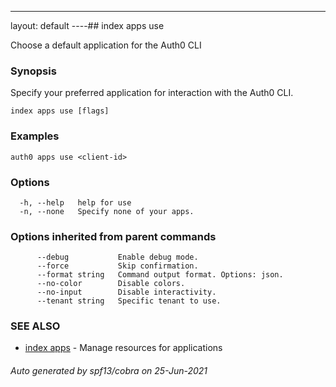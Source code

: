 ---
layout: default
----## index apps use

Choose a default application for the Auth0 CLI

### Synopsis

Specify your preferred application for interaction with the Auth0 CLI.

```
index apps use [flags]
```

### Examples

```
auth0 apps use <client-id>
```

### Options

```
  -h, --help   help for use
  -n, --none   Specify none of your apps.
```

### Options inherited from parent commands

```
      --debug           Enable debug mode.
      --force           Skip confirmation.
      --format string   Command output format. Options: json.
      --no-color        Disable colors.
      --no-input        Disable interactivity.
      --tenant string   Specific tenant to use.
```

### SEE ALSO

* [index apps](index_apps.md)	 - Manage resources for applications

###### Auto generated by spf13/cobra on 25-Jun-2021
